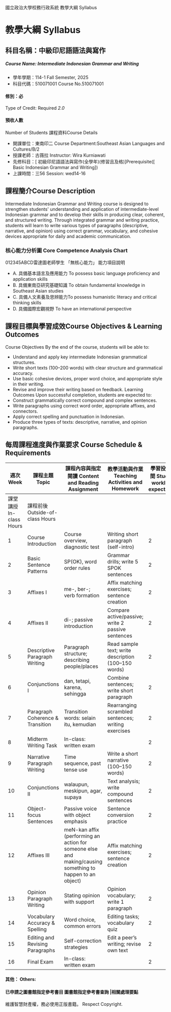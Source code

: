 國立政治大學校務行政系統 教學大綱 Syllabus
# 教學大綱 Syllabus
##  科目名稱：中級印尼語語法與寫作
#####  Course Name: Intermediate Indonesian Grammar and Writing
  * 學年學期：114-1 Fall Semester, 2025 
  * 科目代碼：510071001 Course No.510071001
#### 修別：必
Type of Credit: Required 
_2.0_
#### 預收人數
Number of Students
課程資料Course Details
  * 開課單位：東南印二 Course Department:Southeast Asian Languages and Cultures/B/2 
  * 授課老師：古薇拉 Instructor: Wira Kurniawati 
  * 先修科目：[ 初級印尼語語法與寫作(全學年)(修習且及格)]Prerequisite([ Basic Indonesian Grammar and Writing])
  * 上課時間：三56 Session: wed14-16
##  課程簡介Course Description
Intermediate Indonesian Grammar and Writing course is designed to strengthen students' understanding and application of intermediate-level Indonesian grammar and to develop their skills in producing clear, coherent, and structured writing. Through integrated grammar and writing practice, students will learn to write various types of paragraphs (descriptive, narrative, and opinion) using correct grammar, vocabulary, and cohesive devices appropriate for daily and academic communication.
###  核心能力分析圖 Core Competence Analysis Chart
012345ABCD雷達圖老師學生
「無核心能力」 
能力項目說明
  * A. 具備基本語言及應用能力 To possess basic language proficiency and application skills
  * B. 具備東南亞研究基礎知識 To obtain fundamental knowledge in Southeast Asian studies
  * C. 具備人文素養及思辨能力To possess humanistic literacy and critical thinking skills
  * D. 具備國際宏觀視野 To have an international perspective
##  課程目標與學習成效Course Objectives & Learning Outcomes 
Course Objectives
By the end of the course, students will be able to:
  * Understand and apply key intermediate Indonesian grammatical structures.
  * Write short texts (100–200 words) with clear structure and grammatical accuracy.
  * Use basic cohesive devices, proper word choice, and appropriate style in their writing.
  * Revise and improve their writing based on feedback.
Learning Outcomes
Upon successful completion, students are expected to:
  * Construct grammatically correct compound and complex sentences.
  * Write paragraphs using correct word order, appropriate affixes, and connectors.
  * Apply correct spelling and punctuation in Indonesian.
  * Produce three types of texts: descriptive, narrative, and opinion paragraphs.
##  每周課程進度與作業要求 Course Schedule & Requirements
|  週次 Week |  課程主題 Topic |  課程內容與指定閱讀 Content and Reading Assignment |  教學活動與作業 Teaching Activities and Homework |  學習投入時間 Student workload expectation  
---|---|---|---|---  
課堂講授 In-class Hours |  課程前後 Outside-of-class Hours  
1 |  Course Introduction  |  Course overview, diagnostic test |  Writing short paragraph (self-intro) |  2 |  2  
2 |  Basic Sentence Patterns |  SP(OK), word order rules |  Grammar drills; write 5 SPOK sentences |  2 |  2  
3 |  Affixes I |  me-, ber-; verb formation |  Affix matching exercises; sentence creation |  2 |  2  
4 |  Affixes II |  di-; passive introduction |  Compare active/passive; write 2 passive sentences |  2 |  2  
5 |  Descriptive Paragraph Writing |  Paragraph structure; describing people/places |  Read sample text; write description (100–150 words) |  2 |  2  
6 |  Conjunctions I |  dan, tetapi, karena, sehingga |  Combine sentences; write short paragraph |  2 |  2  
7 |  Paragraph Coherence & Transition |  Transition words: selain itu, kemudian |  Rearranging scrambled sentences; writing exercises |  2 |  2  
8 |  Midterm Writing Task |  In-class: written exam |  |  2 |   
9 |  Narrative Paragraph Writing |  Time sequence, past tense use |  Write a short narrative (100–150 words) |  2 |  2  
10 |  Conjunctions II |  walaupun, meskipun, agar, supaya |  Text analysis; write compound sentences |  2 |  2  
11 |  Object-focus Sentences |  Passive voice with object emphasis |  Sentence conversion practice |  2 |  2  
12 |  Affixes III |  meN-kan affix (performing an action for someone else and making/causing something to happen to an object) |  Affix matching exercises; sentence creation |  2 |  2  
13 |  Opinion Paragraph Writing |  Stating opinion with support |  Opinion vocabulary; write 1 paragraph |  2 |  2  
14 |  Vocabulary Accuracy & Spelling |  Word choice, common errors |  Editing tasks; vocabulary quiz |  2 |  2  
15 |  Editing and Revising Paragraphs |  Self-correction strategies |  Edit a peer’s writing; revise own text |  2 |  2  
16 |  Final Exam |  In-class: written exam |  |  2 |   
####  其他： Others:
####  已申請之圖書館指定參考書目  圖書館指定參考書查詢 |相關處理要點
維護智慧財產權，務必使用正版書籍。 Respect Copyright.